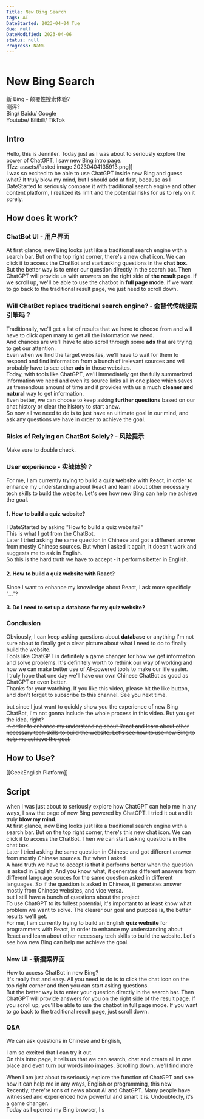 ```yaml
---
Title: New Bing Search
tags: AI
DateStarted: 2023-04-04 Tue
due: null
DateModified: 2023-04-06
status: null
Progress: NaN%
---
```


```toc

```

# New Bing Search

新 Bing - 颠覆性搜索体验?  
测评?  
Bing/ Baidu/ Google  
Youtube/ Bilibili/ TikTok

## Intro

Hello, this is Jennifer. Today just as I was about to seriously explore the power of ChatGPT, I saw new Bing intro page.  
![[zz-assets/Pasted image 20230404135913.png]]  
I was so excited to be able to use ChatGPT inside new Bing and guess what? It truly blow my mind, but I should add at first, because as I DateStarted to seriously compare it with traditional search engine and other content platform, I realized its limit and the potential risks for us to rely on it sorely.

## How does it work?

### ChatBot UI - 用户界面

At first glance, new Bing looks just like a traditional search engine with a search bar. But on the top right corner, there's a new chat icon. We can click it to access the ChatBot and start asking questions in the **chat box**.  
But the better way is to enter our question directly in the search bar. Then ChatGPT will provide us with answers on the right side of **the result page**. If we scroll up, we'll be able to use the chatbot in **full page mode**. If we want to go back to the traditional result page, we just need to scroll down.

### Will ChatBot replace traditional search engine? - 会替代传统搜索引擎吗？

Traditionally, we'll get a list of results that we have to choose from and will have to click open many to get all the information we need.  
And chances are we'll have to also scroll through some **ads** that are trying to get our attention.  
Even when we find the target websites, we'll have to wait for them to respond and find information from a bunch of irelevant sources and will probably have to see other **ads** in those websites.  
Today, with tools like ChatGPT, we'll immediately get the fully summarized information we need and even its source links all in one place which saves us tremendous amount of time and it provides with us a much **cleaner and natural** way to get information.  
Even better, we can choose to keep asking **further questions** based on our chat history or clear the history to start anew.  
So now all we need to do is to just have an ultimate goal in our mind, and ask any questions we have in order to achieve the goal.

### Risks of Relying on ChatBot Solely? - 风险提示

Make sure to double check.

### User experience - 实战体验？

For me, I am currently trying to build a **quiz website** with React, in order to enhance my understanding about React and learn about other necessary tech skills to build the website. Let's see how new Bing can help me achieve the goal.

#### 1. How to build a quiz website?

I DateStarted by asking "How to build a quiz website?"  
This is what I got from the ChatBot.  
Later I tried asking the same question in Chinese and got a different answer from mostly Chinese sources. But when I asked it again, it doesn't work and suggests me to ask in English.  
So this is the hard truth we have to accept - it performs better in English.

#### 2. How to build a quiz website with React?

Since I want to enhance my knowledge about React, I ask more specificly "..."?

#### 3. Do I need to set up a database for my quiz website?

### Conclusion

Obviously, I can keep asking questions about **database** or anything I'm not sure about to finally get a clear picture about what I need to do to finally build the website.  
Tools like ChatGPT is definitely a game changer for how we get information and solve problems. It's definitely worth to rethink our way of working and how we can make better use of AI-powered tools to make our life easier.  
I truly hope that one day we'll have our own Chinese ChatBot as good as ChatGPT or even better.  
Thanks for your watching. If you like this video, please hit the like button, and don't forget to subscribe to this channel. See you next time.

but since I just want to quickly show you the experience of new Bing ChatBot, I'm not gonna include the whole process in this video. But you get the idea, right?  
~~in order to enhance my understanding about React and learn about other necessary tech skills to build the website. Let's see how to use new Bing to help me achieve the goal.~~

## How to Use?

[[GeekEnglish Platform]]

## Script

when I was just about to seriously explore how ChatGPT can help me in any ways, I saw the page of new Bing powered by ChatGPT. I tried it out and it truly **blow my mind**.  
At first glance, new Bing looks just like a traditional search engine with a search bar. But on the top right corner, there's this new chat icon. We can click it to access the ChatBot. Then we can start asking questions in the chat box.  
Later I tried asking the same question in Chinese and got different answer from mostly Chinese sources. But when I asked  
A hard truth we have to accept is that it performs better when the question is asked in English. And you know what, it generates different answers from different language souces for the same question asked in different languages. So if the question is asked in Chinese, it generates answer mostly from Chinese websites, and vice versa.  
but I still have a bunch of questions about the project  
To use ChatGPT to its fullest potential, it's important to at least know what problem we want to solve. The clearer our goal and purpose is, the better results we'll get.  
For me, I am currently trying to build an English **quiz website** for programmers with React, in order to enhance my understanding about React and learn about other necessary tech skills to build the website. Let's see how new Bing can help me achieve the goal.

### New UI - 新搜索界面

How to access ChatBot in new Bing?  
It's really fast and easy. All you need to do is to click the chat icon on the top right corner and then you can start asking questions.  
But the better way is to enter your question directly in the search bar. Then ChatGPT will provide answers for you on the right side of the result page. If you scroll up, you'll be able to use the chatbot in full page mode. If you want to go back to the traditional result page, just scroll down.

### Q&A

We can ask questions in Chinese and English,

I am so excited that I can try it out.  
On this intro page, it tells us that we can search, chat and create all in one place and even turn our words into images. Scrolling down, we'll find more

When I am just about to seriously explore the function of ChatGPT and see how it can help me in any ways, English or programming, this new  
Recently, there're tons of news about AI and ChatGPT. Many people have witnessed and experienced how powerful and smart it is. Undoubtedly, it's a game changer.  
Today as I opened my Bing browser, I s
